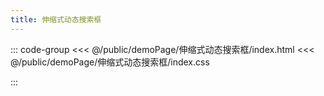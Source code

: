 ```yaml
---
title: 伸缩式动态搜索框
---
```


::: code-group
<<< @/public/demoPage/伸缩式动态搜索框/index.html
<<< @/public/demoPage/伸缩式动态搜索框/index.css

:::